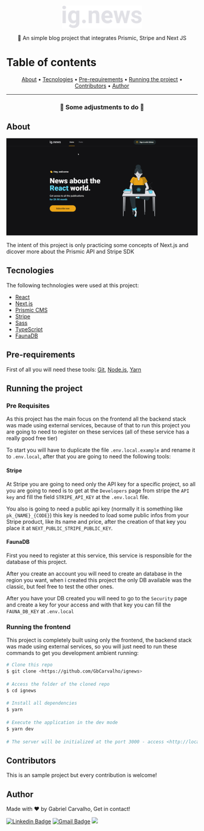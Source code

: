 <p align="center">
<img src="./public/images/logo.svg" alt="ig.news" height="60px">
</p>

<p align="center">📓 An simple blog project that integrates Prismic, Stripe and Next JS</p>

Table of contents
=================
<p align="center">
  <a href="#about">About</a> •
  <a href="#tecnologies">Tecnologies</a> •
  <a href="#pre-requirements">Pre-requirements</a> •
  <a href="#running-the-project">Running the project</a> •
  <a href="#contributors">Contributors</a> •
  <a href="#author">Author</a>
</p>

-------


<h3 align="center">🚧 Some adjustments to do 🚧</h3>

## **About**
<img src="./ignews-complete-app.gif"></img>

The intent of this project is only practicing some concepts of Next.js and dicover more about the Prismic API and Stripe SDK

## Tecnologies

The following technologies were used at this project:

- [React](https://pt-br.reactjs.org/)
- [Next.js](https://nextjs.org/)
- [Prismic CMS](https://prismic.io/)
- [Stripe](https://stripe.com/)
- [Sass](https://sass-lang.com/)
- [TypeScript](https://www.typescriptlang.org/)
- [FaunaDB](https://fauna.com/)

## **Pre-requirements**

First of all you will need these tools:
[Git](https://git-scm.com), [Node.js](https://nodejs.org/en/), [Yarn](https://yarnpkg.com/)

## **Running the project**

### Pre Requisites

As this project has the main focus on the frontend all the backend stack was made using external services, because of that to run this project you are going to need to register on these services (all of these service has a really good free tier)

To start you will have to duplicate the file `.env.local.example` and rename it to `.env.local`, after that you are going to need the following tools:

#### Stripe

At Stripe you are going to need only the API key for a specific project, so all you are going to need is to get at the `Developers` page from stripe the `API key` and fill the field `STRIPE_API_KEY` at the `.env.local` file.

You also is going to need a public api key (normally it is something like `pk_{NAME}_{CODE}`) this key is needed to load some public infos from your Stripe product, like its name and price, after the creation of that key you place it at `NEXT_PUBLIC_STRIPE_PUBLIC_KEY`.

#### FaunaDB

First you need to register at this service, this service is responsible for the database of this project.

After you create an account you will need to create an database in the region you want, when i created this project the only DB available was the classic, but feel free to test the other ones.

After you have your DB created you will need to go to the `Security` page and create a key for your access
and with that key you can fill the `FAUNA_DB_KEY` at `.env.local`

### Running the frontend

This project is completely built using only the frontend, the backend stack was made using external services, so you will just need to run these commands to get you development ambient running:

```bash
# Clone this repo
$ git clone <https://github.com/GbCarvalho/ignews>

# Access the folder of the cloned repo
$ cd ignews

# Install all dependencies
$ yarn

# Execute the application in the dev mode
$ yarn dev

# The server will be initialized at the port 3000 - access <http://localhost:3000>
```



## **Contributors**

This is an sample project but every contribution is welcome!

## **Author**

Made with ❤ by Gabriel Carvalho, Get in contact!

[![Linkedin Badge](https://img.shields.io/badge/-Gabriel%20Carvalho-blue?style=flat-square&logo=Linkedin&logoColor=white&link=https://www.linkedin.com/in/tgmarinho/)](https://www.linkedin.com/in/gcb/) 
[![Gmail Badge](https://img.shields.io/badge/-braga.gabrielcarvalho@gmail.com-c14438?style=flat-square&logo=Gmail&logoColor=white&link=mailto:tgmarinho@gmail.com)](mailto:braga.gabrielcarvalho@gmail.com)
[![](https://img.shields.io/badge/Rocketseat-Gabriel%20Carvalho-purple)](https://app.rocketseat.com.br/me/gc)